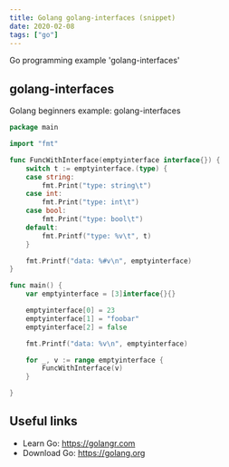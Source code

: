 ```yaml
---
title: Golang golang-interfaces (snippet)
date: 2020-02-08
tags: ["go"]
---
```

Go programming example 'golang-interfaces'


## golang-interfaces

Golang beginners example: golang-interfaces

```go
package main

import "fmt"

func FuncWithInterface(emptyinterface interface{}) {
	switch t := emptyinterface.(type) {
	case string:
		fmt.Print("type: string\t")
	case int:
		fmt.Print("type: int\t")
	case bool:
		fmt.Print("type: bool\t")
	default:
		fmt.Printf("type: %v\t", t)
	}

	fmt.Printf("data: %#v\n", emptyinterface)
}

func main() {
	var emptyinterface = [3]interface{}{}

	emptyinterface[0] = 23
	emptyinterface[1] = "foobar"
	emptyinterface[2] = false

	fmt.Printf("data: %v\n", emptyinterface)

	for _, v := range emptyinterface {
		FuncWithInterface(v)
	}

}

```

## Useful links

- Learn Go: https://golangr.com
- Download Go: https://golang.org

